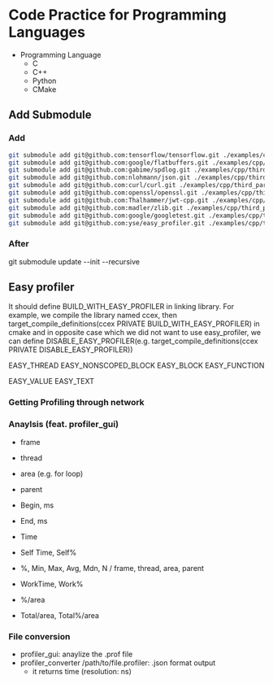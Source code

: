 # Code Practice for Programming Languages

- Programming Language
  - C
  - C++
  - Python
  - CMake

## Add Submodule
### Add
```bash
git submodule add git@github.com:tensorflow/tensorflow.git ./examples/cpp/third_party/tensorflow;
git submodule add git@github.com:google/flatbuffers.git ./examples/cpp/third_party/flatbuffer;
git submodule add git@github.com:gabime/spdlog.git ./examples/cpp/third_party/spdlog;
git submodule add git@github.com:nlohmann/json.git ./examples/cpp/third_party/jso;
git submodule add git@github.com:curl/curl.git ./examples/cpp/third_party/cur;
git submodule add git@github.com:openssl/openssl.git ./examples/cpp/third_party/opens;
git submodule add git@github.com:Thalhammer/jwt-cpp.git ./examples/cpp/third_party/jwt-cp;
git submodule add git@github.com:madler/zlib.git ./examples/cpp/third_party/zlib;
git submodule add git@github.com:google/googletest.git ./examples/cpp/third_party/googletest;
git submodule add git@github.com:yse/easy_profiler.git ./examples/cpp/third_party/easy_profiler;
```

### After
git submodule update --init --recursive


## Easy profiler
It should define BUILD_WITH_EASY_PROFILER in linking library. For example, we compile the library named ccex, then
target_compile_definitions(ccex PRIVATE BUILD_WITH_EASY_PROFILER) in cmake and in opposite case which we did not want to use easy_profiler, we can define DISABLE_EASY_PROFILER(e.g. target_compile_definitions(ccex PRIVATE DISABLE_EASY_PROFILER))

EASY_THREAD
EASY_NONSCOPED_BLOCK
EASY_BLOCK
EASY_FUNCTION

EASY_VALUE
EASY_TEXT

### Getting Profiling through network


### Anaylsis (feat. profiler_gui)
- frame
- thread
- area (e.g. for loop)
- parent

- Begin, ms
- End, ms
- Time
- Self Time, Self%
- %, Min, Max, Avg, Mdn, N / frame, thread, area, parent
- WorkTime, Work%
- %/area
- Total/area, Total%/area


### File conversion
- profiler_gui: anaylize the .prof file
- profiler_converter /path/to/file.profiler: .json format output
    - it returns time (resolution: ns)